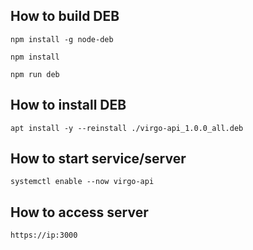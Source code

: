 How to build DEB
---
`npm install -g node-deb`

`npm install`

`npm run deb`


How to install DEB
---
`apt install -y --reinstall ./virgo-api_1.0.0_all.deb`


How to start service/server
---
`systemctl enable --now virgo-api`


How to access server
---
`https://ip:3000`
